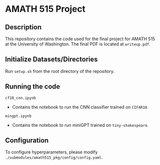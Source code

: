 # AMATH 515 Project

## Description

This repository contains the code used for the final project for AMATH 515 at the University of Washington. The final PDF is located at `writeup.pdf`.

## Initialize Datasets/Directories

Run `setup.sh` from the root directory of the repository.

## Running the code

`cf10_cnn.ipynb`
- Contains the notebook to run the CNN classifier trained on `CIFAR10`.

`mingpt.ipynb`
- Contains the notebook to run miniGPT trained on `tiny-shakespeare`.

## Configuration

To configure hyperparameters, please modify `./submodules/amath515_pkg/config/config.yaml`.
